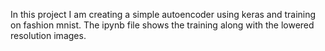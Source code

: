 In this project I am creating a simple autoencoder using keras and training on fashion mnist. The ipynb file shows the training along with the lowered resolution images.
